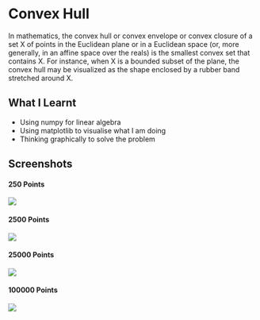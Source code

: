 # Convex Hull

In mathematics, the convex hull or convex envelope or convex closure of a set X of points in the Euclidean plane or in a Euclidean space (or, more generally, in an affine space over the reals) is the smallest convex set that contains X. For instance, when X is a bounded subset of the plane, the convex hull may be visualized as the shape enclosed by a rubber band stretched around X.

## What I Learnt
 - Using numpy for linear algebra
 - Using matplotlib to visualise what I am doing
 - Thinking graphically to solve the problem

## Screenshots

#### 250 Points
<img src='https://i.imgur.com/oFJYBKu.png' />

#### 2500 Points
<img src='https://i.imgur.com/qJA2yBn.png' />

#### 25000 Points
<img src='https://i.imgur.com/BeUx3o1.png' />

#### 100000 Points
<img src='https://i.imgur.com/tgjeVkx.png' />
